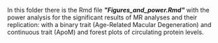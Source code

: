 In this folder there is the Rmd file ***"Figures_and_power.Rmd"*** with the power analysis for the significant results of MR analyses and their replication: with a binary trait (Age-Related Macular Degeneration) and continuous trait (ApoM) and forest plots of circulating protein levels.
